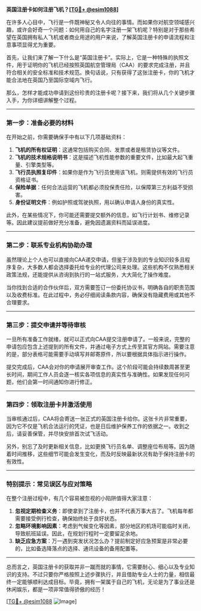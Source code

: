 **英国注册卡如何注册飞机？[[TG💪+ @esim1088](https://t.me/s/esim1088)]**

在许多人心目中，飞行是一件既神秘又令人向往的事情。而如果你对航空领域感兴趣，或许会好奇一个问题：如何用自己的名字注册一架飞机呢？特别是对于那些希望在英国拥有私人飞机或者商业用途的用户来说，了解英国注册卡的申请流程和注意事项显得尤为重要。

首先，让我们来了解一下什么是“英国注册卡”。实际上，它是一种特殊的执照文件，用于证明你的飞机已经按照英国航空管理局（CAA）的要求完成注册，并且符合相关的安全标准和技术规范。换句话说，只有获得了这张注册卡，你的飞机才能合法地在英国乃至国际空域内飞行。

那么，怎样才能成功申请到这份珍贵的注册卡呢？接下来，我们将从几个关键步骤入手，为你详细讲解整个过程。

---

### **第一步：准备必要的材料**
在开始之前，你需要确保手中有以下几项基础资料：
1. **飞机的所有权证明**：这通常包括购买合同、发票或者是租赁协议等文件。
2. **飞机的技术规格说明书**：这是描述飞机性能参数的重要文件，比如最大起飞重量、引擎类型等。
3. **飞行员执照复印件**：如果你是作为飞行员使用该飞机，则需提供有效的飞行员资格证书。
4. **保险单据**：任何合法运营的飞机都必须投保责任险，以保障第三方利益不受损害。
5. **身份证明文件**：例如护照或驾驶执照，用以确认申请人身份的真实性。

此外，在某些情况下，你可能还需要提交额外的信息，如飞行计划书、维修记录等。因此建议提前做好充分准备，避免因遗漏资料而延误进度。

---

### **第二步：联系专业机构协助办理**
虽然理论上个人也可以直接向CAA递交申请，但鉴于涉及到的专业知识较多且程序复杂，大多数人都会选择委托给专业的代理公司来处理。这些机构不仅熟悉相关政策法规，还能提供从咨询到执行的一站式服务，大大简化了操作难度。

当你找到合适的合作伙伴后，双方需要签订一份委托协议书，明确各自的职责范围以及收费标准。在此过程中，务必仔细阅读条款内容，确保没有隐藏费用或其他不合理要求。

---

### **第三步：提交申请并等待审核**
一旦所有准备工作就绪，就可以正式向CAA提交注册申请了。一般来说，完整的申请包应包含上述提到的所有文件，并通过电子方式上传至其官方网站。需要注意的是，部分表格可能需要手动填写并邮寄原件，所以要根据具体指示进行操作。

提交完成后，CAA会对你的申请展开审查工作。这个阶段可能会持续数周甚至更长时间，期间工作人员会逐一核实各项信息的真实性与准确性。如果发现任何问题，他们会第一时间通知你进行修正。

---

### **第四步：领取注册卡并激活使用**
当审核通过后，CAA将会寄送一张正式的英国注册卡给你。这张卡片非常重要，因为它不仅是飞机合法运行的凭证，也是日后维护保养工作的依据之一。收到之后，请妥善保管，并尽快安排首次试飞活动。

另外，别忘了及时更新相关信息，比如更换飞行员名单、调整座位布局等。因为随着时间推移，这些细节可能会发生变化，而及时反映最新状况有助于保持注册卡的有效性。

---

### **特别提示：常见误区与应对策略**
在整个注册过程中，有几个容易被忽视的小陷阱值得大家注意：
1. **忽视定期检查义务**：即使拿到了注册卡，也并不代表万事大吉了。飞机每年都需要接受例行检查，确保始终处于良好状态。
2. **忽略环境影响因素**：考虑到气候变化等因素，部分地区的机场可能临时关闭，导致航班延误。因此，在规划行程时一定要留足余地。
3. **缺乏应急方案**：万一遇到突发状况怎么办？提前制定好应急预案是非常必要的，比如备选降落点的选择、通讯设备的备用配置等。

---

总而言之，英国注册卡的获取并非一蹴而就的事情，它需要耐心、细心以及专业知识的支持。不过只要你严格按照上述步骤执行，并且借助专业人士的力量，相信最终一定能够顺利达成目标。毕竟，拥有一架属于自己的飞机，无论是为了事业还是休闲娱乐，都是一项非常值得骄傲的经历！

[[TG💪+ @esim1088](https://t.me/s/esim1088) ![Image](https://i.postimg.cc/4NQfJmqS/Snipaste-2025-05-13-00-14-12.png)]
